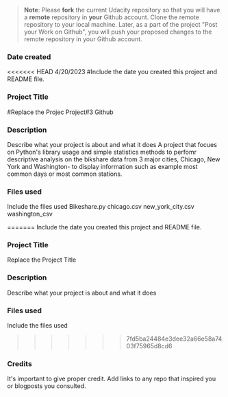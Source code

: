 >**Note**: Please **fork** the current Udacity repository so that you will have a **remote** repository in **your** Github account. Clone the remote repository to your local machine. Later, as a part of the project "Post your Work on Github", you will push your proposed changes to the remote repository in your Github account.

### Date created
<<<<<<< HEAD
4/20/2023
#Include the date you created this project and README file.

### Project Title
#Replace the Projec
Project#3 Github

### Description
Describe what your project is about and what it does
A project that focues on Python's library usage and simple statistics methods to perfomr descriptive analysis
on the bikshare data from 3 major cities, Chicago, New York and Washington- to display information such as 
example most common days or most common stations.

### Files used
Include the files used
Bikeshare.py
chicago.csv
new_york_city.csv
washington_csv

=======
Include the date you created this project and README file.

### Project Title
Replace the Project Title

### Description
Describe what your project is about and what it does

### Files used
Include the files used
>>>>>>> 7fd5ba24484e3dee32a66e58a7403f75965d8cd6

### Credits
It's important to give proper credit. Add links to any repo that inspired you or blogposts you consulted.


